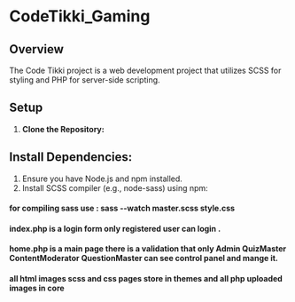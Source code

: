# CodeTikki_Gaming

## Overview

The Code Tikki project is a web development project that utilizes SCSS for styling and PHP for server-side scripting.

## Setup

1. **Clone the Repository:**

 ## Install Dependencies:
  1. Ensure you have Node.js and npm installed.
  2. Install SCSS compiler (e.g., node-sass) using npm:


#### for compiling  sass  use : sass --watch master.scss style.css

#### index.php  is a login form only registered user can login . 

#### home.php is a  main page there is a validation that only Admin QuizMaster ContentModerator QuestionMaster can see control panel and mange it.

####  all html images scss and css pages  store in themes and all php uploaded images in core 

